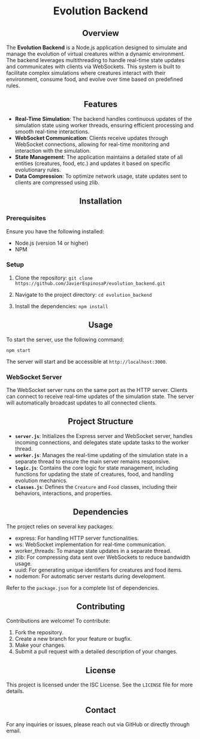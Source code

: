<h1 align="center">Evolution Backend</h1>

## <h2 align="center">Overview</h2>

The **Evolution Backend** is a Node.js application designed to simulate and manage the evolution of virtual creatures within a dynamic environment. The backend leverages multithreading to handle real-time state updates and communicates with clients via WebSockets. This system is built to facilitate complex simulations where creatures interact with their environment, consume food, and evolve over time based on predefined rules.

## <h2 align="center">Features</h2>

- **Real-Time Simulation**: The backend handles continuous updates of the simulation state using worker threads, ensuring efficient processing and smooth real-time interactions.
- **WebSocket Communication**: Clients receive updates through WebSocket connections, allowing for real-time monitoring and interaction with the simulation.
- **State Management**: The application maintains a detailed state of all entities (creatures, food, etc.) and updates it based on specific evolutionary rules.
- **Data Compression**: To optimize network usage, state updates sent to clients are compressed using zlib.

## <h2 align="center">Installation</h2>

### Prerequisites

Ensure you have the following installed:

- Node.js (version 14 or higher)
- NPM

### Setup

1. Clone the repository:
   ``git clone https://github.com/JavierEspinosaP/evolution_backend.git``

2. Navigate to the project directory:
   ``cd evolution_backend``

3. Install the dependencies:
   ``npm install``

## <h2 align="center">Usage</h2>

To start the server, use the following command:

``npm start``

The server will start and be accessible at `http://localhost:3000`.

### WebSocket Server

The WebSocket server runs on the same port as the HTTP server. Clients can connect to receive real-time updates of the simulation state. The server will automatically broadcast updates to all connected clients.

## <h2 align="center">Project Structure</h2>

- **`server.js`**: Initializes the Express server and WebSocket server, handles incoming connections, and delegates state update tasks to the worker thread.
- **`worker.js`**: Manages the real-time updating of the simulation state in a separate thread to ensure the main server remains responsive.
- **`logic.js`**: Contains the core logic for state management, including functions for updating the state of creatures, food, and handling evolution mechanics.
- **`classes.js`**: Defines the `Creature` and `Food` classes, including their behaviors, interactions, and properties.

## <h2 align="center">Dependencies</h2>

The project relies on several key packages:

- express: For handling HTTP server functionalities.
- ws: WebSocket implementation for real-time communication.
- worker_threads: To manage state updates in a separate thread.
- zlib: For compressing data sent over WebSockets to reduce bandwidth usage.
- uuid: For generating unique identifiers for creatures and food items.
- nodemon: For automatic server restarts during development.

Refer to the `package.json` for a complete list of dependencies.

## <h2 align="center">Contributing</h2>

Contributions are welcome! To contribute:

1. Fork the repository.
2. Create a new branch for your feature or bugfix.
3. Make your changes.
4. Submit a pull request with a detailed description of your changes.

## <h2 align="center">License</h2>

This project is licensed under the ISC License. See the `LICENSE` file for more details.

## <h2 align="center">Contact</h2>

For any inquiries or issues, please reach out via GitHub or directly through email.
